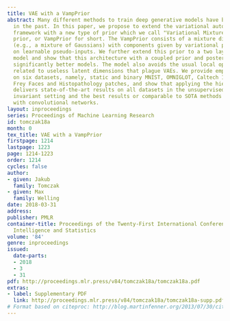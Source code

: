 ```yaml
---
title: VAE with a VampPrior
abstract: Many different methods to train deep generative models have been introduced
  in the past. In this paper, we propose to extend the variational auto-encoder (VAE)
  framework with a new type of prior which we call "Variational Mixture of Posteriors"
  prior, or VampPrior for short. The VampPrior consists of a mixture distribution
  (e.g., a mixture of Gaussians) with components given by variational posteriors conditioned
  on learnable pseudo-inputs. We further extend this prior to a two layer hierarchical
  model and show that this architecture with a coupled prior and posterior, learns
  significantly better models. The model also avoids the usual local optima issues
  related to useless latent dimensions that plague VAEs. We provide empirical studies
  on six datasets, namely, static and binary MNIST, OMNIGLOT, Caltech 101 Silhouettes,
  Frey Faces and Histopathology patches, and show that applying the hierarchical VampPrior
  delivers state-of-the-art results on all datasets in the unsupervised permutation
  invariant setting and the best results or comparable to SOTA methods for the approach
  with convolutional networks.
layout: inproceedings
series: Proceedings of Machine Learning Research
id: tomczak18a
month: 0
tex_title: VAE with a VampPrior
firstpage: 1214
lastpage: 1223
page: 1214-1223
order: 1214
cycles: false
author:
- given: Jakub
  family: Tomczak
- given: Max
  family: Welling
date: 2018-03-31
address: 
publisher: PMLR
container-title: Proceedings of the Twenty-First International Conference on Artificial
  Intelligence and Statistics
volume: '84'
genre: inproceedings
issued:
  date-parts:
  - 2018
  - 3
  - 31
pdf: http://proceedings.mlr.press/v84/tomczak18a/tomczak18a.pdf
extras:
- label: Supplementary PDF
  link: http://proceedings.mlr.press/v84/tomczak18a/tomczak18a-supp.pdf
# Format based on citeproc: http://blog.martinfenner.org/2013/07/30/citeproc-yaml-for-bibliographies/
---
```

